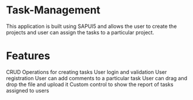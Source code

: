 # Task-Management

This application is built using SAPUI5 and allows the user to create the projects and user can assign the tasks to a particular project.

# Features
CRUD Operations for creating tasks
User login and validation
User registration
User can add comments to a particular task
User can drag and drop the file and upload it
Custom control to show the report of tasks assigned to users
